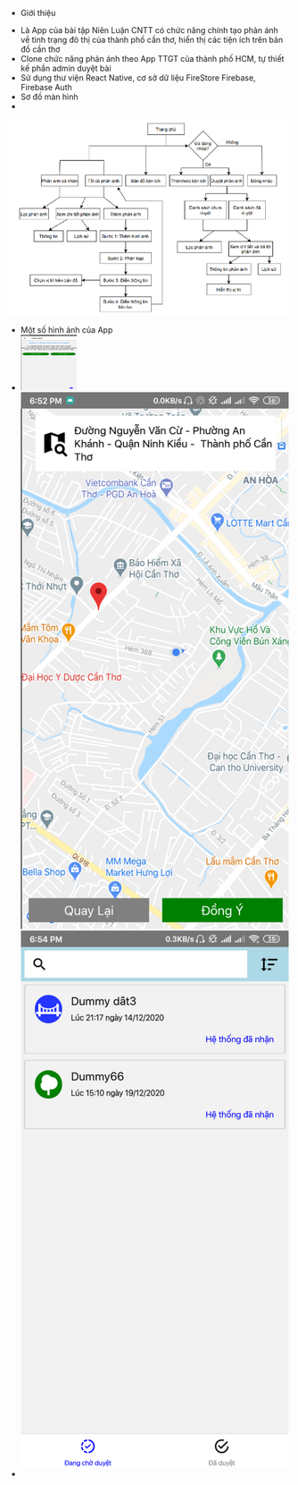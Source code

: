 * Giới thiệu
- Là App của bài tập Niên Luận CNTT có chức năng chính tạo phản ánh về tình trạng đô thị của thành phố cần thơ, hiển thị các tiện ích trên bản đồ cần thơ
- Clone chức năng phản ánh theo App TTGT của thành phố HCM, tự thiết kế phần admin duyệt bài 
- Sử dụng thư viện React Native, cơ sở dữ liệu FireStore Firebase, Firebase Auth
- Sơ đồ màn hình
- </br>
![Login](https://github.com/ntdat97/RestaurantOrder/blob/master/pic/flow.PNG?raw=true)
- Một số hình ảnh của App </br>
- <img src="https://github.com/ntdat97/RestaurantOrder/blob/master/pic/B%C6%B0%E1%BB%9Bc%201_%20th%C3%AAm%20h%C3%ACnh%20%E1%BA%A3nh.png" width="100" height="100"> ![](https://github.com/ntdat97/RestaurantOrder/blob/master/pic/Ch%E1%BB%8Dn%20v%E1%BB%8B%20tr%C3%AD%20tr%C3%AAn%20b%E1%BA%A3n%20%C4%91%E1%BB%93.png) ![](https://github.com/ntdat97/RestaurantOrder/blob/master/pic/Danh%20s%C3%A1ch%20ch%C6%B0a%20duy%E1%BB%87t.png)
- 
